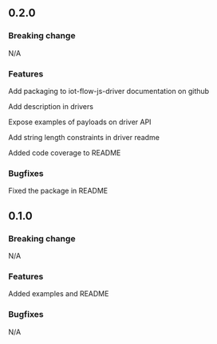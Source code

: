 ## 0.2.0

### Breaking change

N/A

### Features

Add packaging to iot-flow-js-driver documentation on github

Add description in drivers

Expose examples of payloads on driver API

Add string length constraints in driver readme

Added code coverage to README

### Bugfixes

Fixed the package in README

## 0.1.0

### Breaking change

N/A

### Features

Added examples and README

### Bugfixes

N/A
